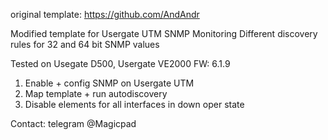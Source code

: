 original template:
https://github.com/AndAndr

Modified template for Usergate UTM SNMP Monitoring
Different discovery rules for 32 and 64 bit SNMP values

Tested on Usegate D500, Usergate VE2000 FW: 6.1.9

1. Enable + config SNMP on Usergate UTM
2. Map template + run autodiscovery
3. Disable elements for all interfaces in down oper state

Contact: telegram @Magicpad
